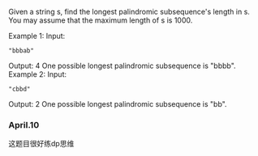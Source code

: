 Given a string s, find the longest palindromic subsequence's length in s. You may assume that the maximum length of s is 1000.

Example 1:
Input:
```
"bbbab"
```
Output:
4
One possible longest palindromic subsequence is "bbbb".
Example 2:
Input:
```
"cbbd"
```
Output:
2
One possible longest palindromic subsequence is "bb".

### April.10

这题目很好练dp思维
